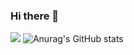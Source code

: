 ### Hi there 👋

![](https://komarev.com/ghpvc/?username=fallnx)
![Anurag's GitHub stats](https://github-readme-stats.vercel.app/api?username=fallnx&count_private=true)
